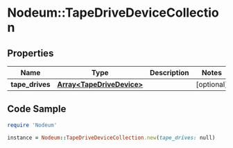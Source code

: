 # Nodeum::TapeDriveDeviceCollection

## Properties

Name | Type | Description | Notes
------------ | ------------- | ------------- | -------------
**tape_drives** | [**Array&lt;TapeDriveDevice&gt;**](TapeDriveDevice.md) |  | [optional] 

## Code Sample

```ruby
require 'Nodeum'

instance = Nodeum::TapeDriveDeviceCollection.new(tape_drives: null)
```



